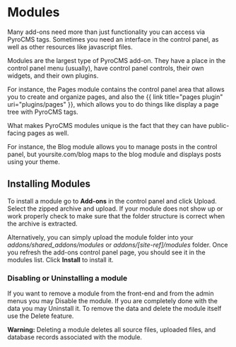 # Modules

Many add-ons need more than just functionality you can access via PyroCMS tags. Sometimes you need an interface in the control panel, as well as other resources like javascript files.

Modules are the largest type of PyroCMS add-on. They have a place in the control panel menu (usually), have control panel controls, their own widgets, and their own plugins.

For instance, the Pages module contains the control panel area that allows you to create and organize pages, and also the {{ link title="pages plugin" uri="plugins/pages" }}, which allows you to do things like display a page tree with PyroCMS tags.

What makes PyroCMS modules unique is the fact that they can have public-facing pages as well.

For instance, the Blog module allows you to manage posts in the control panel, but yoursite.com/blog maps to the blog module and displays posts using your theme.

## Installing Modules

To install a module go to **Add-ons** in the control panel and click Upload. Select the zipped archive and upload. If your module does not show up or work properly check to make sure that the folder structure is correct when the archive is extracted.

Alternatively, you can simply upload the module folder into your _addons/shared\_addons/modules_ or _addons/[site-ref]/modules_ folder. Once you refresh the add-ons control panel page, you should see it in the modules list. Click **Install** to install it. 

### Disabling or Uninstalling a module

If you want to remove a module from the front-end and from the admin menus you may Disable the module. If you are completely done with the data you may Uninstall it. To remove the data and delete the module itself use the Delete feature.

<div class="tip"><strong>Warning:</strong> Deleting a module deletes all source files, uploaded files, and database records associated with the module.</div>
